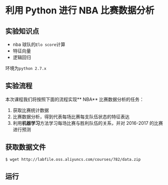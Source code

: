 # 利用 Python 进行 NBA 比赛数据分析  

## 实验知识点

- nba 球队的`Elo score`计算
- 特征向量
- 逻辑回归  

环境为`python 2.7.x`  

## 实验流程

本次课程我们将按照下面的流程实现** NBA** 比赛数据分析的任务：  

1. 获取比赛统计数据  
2. 比赛数据分析，得到代表每场比赛每支队伍状态的特征表达  
3. 利用**机器学习**方法学习每场比赛与胜利队伍的关系，并对 2016-2017 的比赛进行预测  

## 获取数据文件

```
$ wget http://labfile.oss.aliyuncs.com/courses/782/data.zip
```

## 运行  

